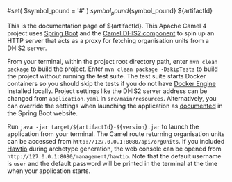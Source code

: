 #set( $symbol_pound = '#' )
${symbol_pound}${symbol_pound} ${artifactId}

This is the documentation page of ${artifactId}. This Apache Camel 4 project uses [Spring Boot](https://spring.io/projects/spring-boot) and the [Camel DHIS2 component](https://camel.apache.org/components/3.21.x/dhis2-component.html) to spin up an HTTP server that acts as a proxy for fetching organisation units from a DHIS2 server.

From your terminal, within the project root directory path, enter `mvn clean package` to build the project. Enter `mvn clean package -DskipTests` to build the project without running the test suite. The test suite starts Docker containers so you should skip the tests if you do not have [Docker Engine](https://docs.docker.com/engine/) installed locally. Project settings like the DHIS2 server address can be changed from `application.yaml` in `src/main/resources`. Alternatively, you can override the settings when launching the application as [documented](https://docs.spring.io/spring-boot/docs/2.7.16/reference/html/features.html#features.external-config) in the Spring Boot website.

Run `java -jar target/${artifactId}-${version}.jar` to launch the application from your terminal. The Camel route returning organisation units can be accessed from `http://127.0.0.1:8080/api/orgUnits`. If you included [Hawtio](https://hawt.io/) during archetype generation, the web console can be opened from `http://127.0.0.1:8080/management/hawtio`. Note that the default username is `user` and the default password will be printed in the terminal at the time when your application starts.
